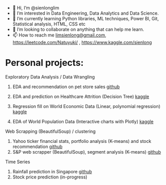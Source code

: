 - 👋 Hi, I’m @sienlonglim
- 👀 I’m interested in Data Engineering, Data Analytics and Data Science.
- 🌱 I’m currently learning Python libraries, ML techniques, Power BI, Git, Statistical analysis, HTML, CSS etc
- 💞️ I’m looking to collaborate on anything that can help me learn.
- 📫 How to reach me limsienlong@gmail.com, https://leetcode.com/Natuyuki/ , https://www.kaggle.com/sienlong

# Personal projects:
Exploratory Data Analysis / Data Wrangling
1. EDA and recommendation on pet store sales <a href="https://github.com/sienlonglim/eda_data_cleaning/tree/main/pet_sales">github</a>
2. EDA and prediction on Healthcare Attrition (Decision Tree) 
<a href="https://www.kaggle.com/code/sienlong/eda-predictive-analysis-on-healthcare-attrition">kaggle</a>

3. Regression fill on World Economic Data (Linear, polynomial regression)
<a href="https://www.kaggle.com/code/sienlong/world-economic-data-polynomial-regression">kaggle</a>

5. EDA of World Population Data (Interactive charts with Plotly)
<a href="https://www.kaggle.com/code/sienlong/plotly-eda-of-world-population-w-choropleths">kaggle</a>
   

Web Scrapping (BeautifulSoup) / clustering
1. Yahoo ticker financial stats,  portfolio analysis (K-means) and stock recommendation <a href="https://github.com/sienlonglim/yahoo_ticker_stats_scrapper_kmeans_analysis">github</a>
2. S&P web scrapper (BeautifulSoup), segment analysis (K-means) <a href="https://github.com/sienlonglim/s-p_web_scrapper_segment_analysis_k-means">github</a>

Time Series
1. Rainfall prediction in Singapore <a href="[https://github.com/sienlonglim/yahoo_ticker_stats_scrapper_kmeans_analysis](https://github.com/sienlonglim/timeseries_sg_rainfall)">github</a>
2. Stock price prediction (in-progress)

<!---
Natuyuki-SL/Natuyuki-SL is a ✨ special ✨ repository because its `README.md` (this file) appears on your GitHub profile.
You can click the Preview link to take a look at your changes.
--->
